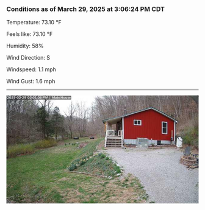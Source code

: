 ### Conditions as of March 29, 2025 at 3:06:24 PM CDT 

Temperature: 73.10 &deg;F

Feels like: 73.10 &deg;F

Humidity: 58%

Wind Direction: S

Windspeed: 1.1 mph

Wind Gust: 1.6 mph

---

<img src="./images/latest.jpeg"/>

